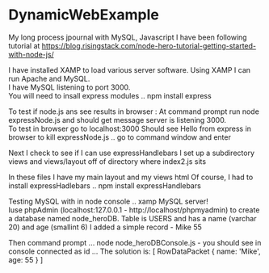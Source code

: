 # DynamicWebExample
My long process jpournal with MySQL, Javascript 
I have been following tutorial at 
https://blog.risingstack.com/node-hero-tutorial-getting-started-with-node-js/

I have installed XAMP to load various server software.  Using XAMP I can run Apache and MySQL.  
I have MySQL listening to port 3000.  
You will need to insall express modules .. npm install express

To test if node.js ans see results in browser : 
    At command prompt run node expressNode.js and should get message server is listening 3000.  
    To test in browser go to localhost:3000
    Should see Hello from express in browser
    to kill expressNode.js .. go to command window and enter <ctrl-c>

Next I check to see if I can use expressHandlebars
I set up a subdirectory views and views/layout off of directory where index2.js sits 

In these files I have my main layout and my views html 
Of course, I had to install expressHadlebars .. npm install expressHandlebars 

Testing MySQL with in node console .. xamp MySQL server!  
Iuse phpAdmin (localhost:127.0.0.1 - http://localhost/phpmyadmin)
to create a database named node_heroDB. Table is USERS and has a name (varchar 20) and age (smallint 6)
I added a simple record - Mike 55 

Then command prompt ... node node_heroDBConsole.js - you should see in console 
connected as id ... 
The solution is:  [ RowDataPacket { name: 'Mike', age: 55 } ]




    

